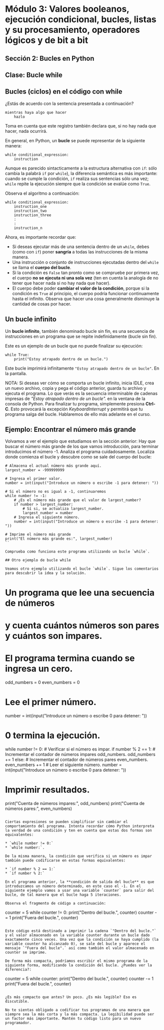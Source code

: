 # Módulo 3: Valores booleanos, ejecución condicional, bucles, listas y su procesamiento, operadores lógicos y de bit a bit
## Sección 2: Bucles en Python
## Clase: Bucle while

## Bucles (ciclos) en el código con while

¿Estás de acuerdo con la sentencia presentada a continuación?

```
mientras haya algo que hacer
    hazlo
```

Toma en cuenta que este registro también declara que, si no hay nada que hacer, nada ocurrirá.

En general, en Python, un **bucle** se puede representar de la siguiente manera:

```
while conditional_expression:
    instruction
```

Aunque es parecido sintacticamente a la estructura alternativa con `if`: sólo cambia la palabrá `if` por `while`), la diferencia semántica es más importante: cuando se cumple la condición, `if` realiza sus sentencias sólo una vez; `while` repite la ejecución siempre que la condición se evalúe como `True`.

Observa el algoritmo a continuación:

```
while conditional_expression:
    instruction_one
    instruction_two
    instruction_three
    :
    :
    instruction_n
```

Ahora, es importante recordar que:

* Si deseas ejecutar más de una sentencia dentro de un `while`, debes (como con `if`) poner **sangría** a todas las instrucciones de la misma manera.
* Una instrucción o conjunto de instrucciones ejecutadas dentro del `while` se llama el **cuerpo del bucle**.
* Si la condición es `False` tan pronto como se compruebe por primera vez, el cuerpo **no se ejecuta ni una sola vez** (ten en cuenta la analogía de no tener que hacer nada si no hay nada que hacer).
* El cuerpo debe poder **cambiar el valor de la condición**, porque si la condición es `True` al principio, el cuerpo podría funcionar continuamente hasta el infinito. Observa que hacer una cosa generalmente disminuye la cantidad de cosas por hacer.

## Un bucle infinito

Un **bucle infinito**, también denominado bucle sin fin, es una secuencia de instrucciones en un programa que se repite indefinidamente (bucle sin fin).

Este es un ejemplo de un bucle que no puede finalizar su ejecución:

```
while True:
    print("Estoy atrapado dentro de un bucle.")
```

Este bucle imprimirá infinitamente `"Estoy atrapado dentro de un bucle"`. En la pantalla.

NOTA: Si deseas ver cómo se comporta un bucle infinito, inicia IDLE, crea un nuevo archivo, copia y pega el código anterior, guarda tu archivo y ejecuta el programa. Lo que verás es la secuencia interminable de cadenas impresas de *"Estoy atrapado dentro de un bucle".* en la ventana de la consola de Python. Para finalizar tu programa, simplemente presiona **Ctrl-C**. Esto provocará la excepción *KeyboardInterrupt* y permitirá que tu programa salga del bucle. Hablaremos de ello más adelante en el curso.



## Ejemplo: Encontrar el número más grande

Volvamos a ver el ejemplo que estudiamos en la sección anterior: Hay que buscar el número más grande de los que vamos introducción, para terminar introducimos el número -1. Analiza el programa cuidadosamente. Localiza donde comienza el bucle  y descubre como se sale del cuerpo del bucle:

```
# Almacena el actual número más grande aquí.
largest_number = -999999999

# Ingresa el primer valor.
number = int(input("Introduce un número o escribe -1 para detener: "))

# Si el número no es igual a -1, continuaremos
while number != -1:
    # ¿Es el número más grande que el valor de largest_number?
    if number > largest_number:
        # Sí si, se actualiza largest_number.
        largest_number = number
    # Ingresa el siguiente número.
    number = int(input("Introduce un número o escribe -1 para detener: "))

# Imprime el número más grande
print("El número más grande es:", largest_number)
``

Comprueba como funciona este programa utilizando un bucle `while`.

## Otro ejemplo de bucle while

Veamos otro ejemplo utilizando el bucle `while`. Sigue los comentarios para descubrir la idea y la solución.

```
# Un programa que lee una secuencia de números
# y cuenta cuántos números son pares y cuántos son impares.
# El programa termina cuando se ingresa un cero.

odd_numbers = 0
even_numbers = 0

# Lee el primer número.
number = int(input("Introduce un número o escribe 0 para detener: "))

# 0 termina la ejecución.
while number != 0:
    # Verificar si el número es impar.
    if number % 2 == 1:
        # Incrementar el contador de números impares odd_numbers.
        odd_numbers += 1
    else:
        # Incrementar el contador de números pares even_numbers.
        even_numbers += 1
    # Leer el siguiente número.
    number = int(input("Introduce un número o escribe 0 para detener: "))

# Imprimir resultados.
print("Cuenta de números impares:", odd_numbers)
print("Cuenta de números pares:", even_numbers)
```

Ciertas expresiones se pueden simplificar sin cambiar el comportamiento del programa. Intenta recordar cómo Python interpreta la verdad de una condición y ten en cuenta que estas dos formas son equivalentes: 

* `while number != 0:` 
* `while number:`.

De la misma manera, la condición que verifica si un número es impar también puede codificarse en estas formas equivalentes:

* `if number % 2 == 1:` 
* `if number % 2:`

En el programa anterior, la **condición de salida del bucle** es que introduzcamos un número determinado, en este caso el -1. En el siguiente ejemplo vamos a usar una variable `counter` para salir del bucle, de tal manera que el bucle haga 5 iteraciones.

Observa el fragmento de código a continuación:

```
counter = 5
while counter != 0:
    print("Dentro del bucle.", counter)
    counter -= 1
print("Fuera del bucle.", counter)
```

Este código está destinado a imprimir la cadena `"Dentro del bucle."` y el valor almacenado en la variable counter durante un bucle dado exactamente cinco veces. Una vez que la condición se haya cumplido (la variable counter ha alcanzado 0), se sale del bucle y aparece el mensaje `"Fuera del bucle".` así como también el valor almacenado en counter se imprime.

De forma más compacta, podríamos escribir el mismo programa de la siguiente forma, modificando la condición del bucle. ¿Puedes ver la diferencia?:

```
counter = 5
while counter:
    print("Dentro del bucle.", counter)
    counter -= 1
print("Fuera del bucle.", counter)
```

¿Es más compacto que antes? Un poco. ¿Es más legible? Eso es discutible.

No te sientas obligado a codificar tus programas de una manera que siempre sea la más corta y la más compacta. La legibilidad puede ser un factor más importante. Mantén tu código listo para un nuevo programador. 

